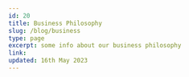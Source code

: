 ```yaml
---
id: 20
title: Business Philosophy
slug: /blog/business
type: page
excerpt: some info about our business philosophy
link:
updated: 16th May 2023
---
```

